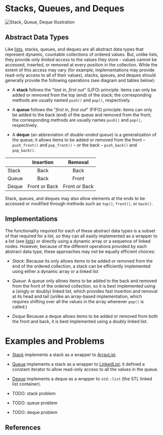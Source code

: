 # Stacks, Queues, and Deques

![Stack, Queue, Deque Illustration](https://www.nakjunizm.com/2017/02/24/Queue_And_Deque/queue1.png "Stack, Queue, Deque Illustration")

## Abstract Data Types

Like [lists](../lists/lists.md), stacks, queues, and deques are all abstract data types that represent dynamic, countable collections of ordered values. But, unlike lists, they provide only *limited access* to the values they store - values cannot be accessed, inserted, or removed at every position in the collection. While the extent of this access may vary (for example, implementations may provide read-only access to all of their values), stacks, queues, and deques should generally provide the following operations (see diagram and tables below):

* A **stack** follows the "*last in, first out*" (LIFO) principle: items can only be added or removed from the top (end) of the stack; the corresponding methods are usually named `push()` and `pop()`, respectively. 

* A **queue** follows the "*first in, first out*" (FIFO) principle: items can only be added to the back (end) of the queue and removed from the front; the corresponding methods are usually names `push()` and `pop()`, respectively. 

* A **deque** (an abbreviation of *double-ended queue*) is a generalization of the queue; it allows items to be added or removed from the front – `push_front()` and `pop_front()` – or the back – `push_back()` and `pop_back()`. 

|                 | Insertion       |Removal                      |
| :-------------- | :-------------: | :-------------------------: |
| Stack           | Back            | Back                        |
| Queue           | Back            | Front                       |
| Deque           | Front or Back   | Front or Back               |

Stack, queues, and deques may also allow elements at the ends to be accessed or modified through methods such as `top()`, `front()`, or `back()`.

## Implementations

The functionality required for each of these abstract data types is a subset of that required for a list, so they can all easily implemented as a wrapper to a list (see [lists](../lists/lists.md)) or directly using a dynamic array or a sequence of linked nodes. However, because of the different operations provided by each abstract data type, these approaches may not be equally efficient choices:

* *Stack*: Because its only allows items to be added or removed from the end of the ordered collection, a stack can be efficiently implemented using either a dynamic array or a linked list

* *Queue*: A queue only allows items to be added to the back and removed from the front of the ordered collection, so it is best implemented using a (singly or doubly) linked list, which provides fast insertion and removal at its head and tail (unlike an array-based implementation, which requires shifting over all the values in the array whenever `pop()` is called.) 

* *Deque* Because a deque allows items to be added or removed from both the front and back, it is best implemented using a doubly linked list. 

# Examples and Problems

* [Stack](Stack.h) implements a stack as a wrapper to [ArrayList](../lists/ArrayList.h).
* [Queue](Queue.h) implements a stack as a wrapper to [LinkedList](../lists/LinkedList.h); it defined a constant iterator to allow read-only access to all the values in the queue.
* [Deque](Deque.h) implements a deque as a wrapper to `std::list` (the STL linked list container).

* TODO: stack problem
* TODO: queue problem
* TODO: deque problem

## References






